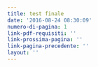 ```yaml
---
title: test finale
date: '2016-08-24 08:30:09'
numero-di-pagina: 1
link-pdf-requisiti: ''
link-prossima-pagina: ''
link-pagina-precedente: ''
layout: ''
---
```

